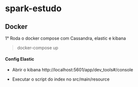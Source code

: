 # spark-estudo

## Docker

 1° Roda o docker compose com Cassandra, elastic e kibana
   > docker-compose up
 
 #### Config Elastic
 * Abrir o kibana 
    http://localhost:5601/app/dev_tools#/console
    
 * Executar o script do index no src/main/resource
 
